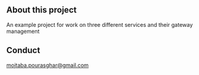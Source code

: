 
## About this project

An example project for work on three different services and their gateway management

## Conduct

mojtaba.pourasghar@gmail.com


